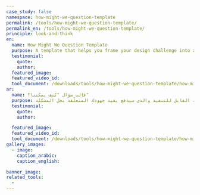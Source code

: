 ```yaml
---
case_study: false
namespace: how-might-we-question-template
permalink: /tools/how-might-we-question-template/
permalink_en: /tools/how-might-we-question-template/
principle: look-and-think
en:
  name: How Might We Question Template
  purpose: A template that helps you frame your design challenge into and actionable problem statement that will drive the rest of your problem solving work.
  testimonial:
    quote:
    author:
  featured_image:
  featured_video_id:
  tool_document: /downloads/tools/how-might-we-question-template/how-might-we-question-template-en.pdf
ar:
  name: قالب سؤال "كيف يمكننا؟"
  purpose: يساعدك هذا النموذج في تأطير تحدي التصميم الخاص بك ليتحول إلى بيان المشكلة القابل للتنفيذ والذي سيدفع بقية جهودك المتعلّقة بحل المشكلة.
  testimonial:
    quote:
    author:

  featured_image:
  featured_video_id:
  tool_document: /downloads/tools/how-might-we-question-template/how-might-we-question-template-ar.pdf
gallery_images:
  - image:
    caption_arabic:
    caption_english:

banner_image:
related_tools:
  -
---
```

